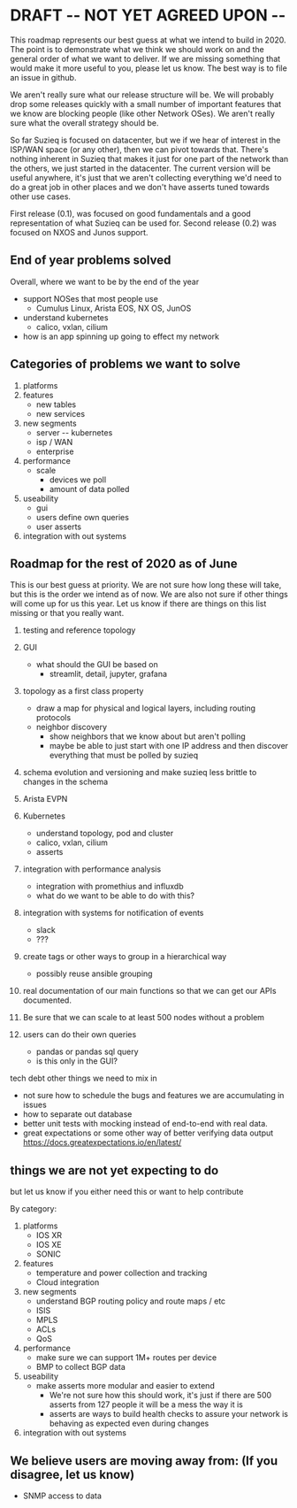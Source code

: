 # DRAFT -- NOT YET AGREED UPON --
This roadmap represents our best guess at what we intend to build in 2020. 
The point is to demonstrate what we think we should work on and the general
order of what we want to deliver.  If we are missing something that would make
it more useful to you, please let us know. The best way is to
file an issue in github.


We aren't really sure what our release structure will be. We will 
probably drop some releases quickly with a small number of important
features that we know are blocking people (like other Network OSes).
We aren't really sure what the overall strategy should be.

So far Suzieq is focused on datacenter, but we if we hear of 
interest in the ISP/WAN space (or any other), then we can pivot
towards that. There's nothing inherent in Suzieq that makes it just 
for one part of the network than the others, we just started in the 
datacenter. The current version will be useful anywhere, it's just 
that we aren't collecting everything we'd need to do a great job
in other places and we don't have asserts tuned towards other use cases.

First release (0.1), was focused on good fundamentals and a good 
representation of what Suzieq can be used for. Second release (0.2)
was focused on NXOS and Junos support.

## End of year problems solved
Overall, where we want to be by the end of the year
* support NOSes that most people use
    * Cumulus Linux, Arista EOS, NX OS, JunOS
* understand kubernetes
    * calico, vxlan, cilium
* how is an app spinning up going to effect my network


## Categories of problems we want to solve
1. platforms
1. features
   * new tables
   * new services
1. new segments
   * server -- kubernetes
   * isp / WAN
   * enterprise
1. performance
   * scale
      * devices we poll
      * amount of data polled
1. useability
   * gui
   * users define own queries
   * user asserts
1. integration with out systems

## Roadmap for the rest of 2020 as of June 

This is our best guess at priority. We are not sure how long these will take, but this is the order we intend as of now. We are also not sure if other things will come up for us this year. Let us know if there are things on this list missing or that you really want.

1. testing and reference topology
1. GUI
    * what should the GUI be based on
        * streamlit, detail, jupyter, grafana
1. topology as a first class property
    * draw a map for physical and logical layers, including routing protocols
    * neighbor discovery
        * show neighbors that we know about but aren't polling
        * maybe be able to just start with one IP address and then discover 
           everything that must be polled by suzieq
1. schema evolution and versioning and make suzieq less brittle to changes in the schema
1. Arista EVPN
1. Kubernetes
    * understand topology, pod and cluster
    * calico, vxlan, cilium
    * asserts
1. integration with performance analysis
    * integration with promethius and influxdb
    * what do we want to be able to do with this?
1. integration with systems for notification of events
   * slack
   * ???
1. create tags or other ways to group  in a hierarchical way
    * possibly reuse ansible grouping
    
1. real documentation of our main functions so that we can get 
our APIs documented.

1. Be sure that we can scale to at least 500 nodes without a problem
1. users can do their own queries
    * pandas or pandas sql query
    * is this only in the GUI?


tech debt other things we need to mix in
* not sure how to schedule the bugs and features we are accumulating in issues
* how to separate out database 
* better unit tests with mocking instead of end-to-end with real data.
* great expectations or some other way of better verifying data output https://docs.greatexpectations.io/en/latest/


## things we are not yet expecting to do
but let us know if you either need this or want to help contribute

By category:

1. platforms
    * IOS XR
    * IOS XE
    * SONIC
1. features
    * temperature and power collection and tracking
    * Cloud integration
1. new segments
    * understand BGP routing policy and route maps / etc
    * ISIS 
    * MPLS
    * ACLs
    * QoS
1. performance
    * make sure we can support 1M+ routes per device
    * BMP to collect BGP data
1. useability
    * make asserts more modular and easier to extend
        * We're not sure how this should work, it's just if there are 500
        asserts from 127 people it will be a mess the way it is
        * asserts are ways to build health checks to assure your network is behaving
        as expected even during changes
1. integration with out systems


## We believe users are moving away from: (If you disagree, let us know)

* SNMP access to data

